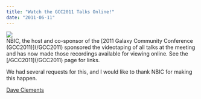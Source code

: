 ```yaml
---
title: "Watch the GCC2011 Talks Online!"
date: "2011-06-11"
---
```


<div class='right'><a href='/GCC2011/'><img src='/Events/GCC2011LogoShort170.png' /></a></div>
NBIC, the host and co-sponsor of the [2011 Galaxy Community Conference (GCC2011)](/GCC2011) sponsored the videotaping of all talks at the meeting and has now made those recordings available for viewing online.  See the [/GCC2011](/GCC2011) page for links.

We had several requests for this, and I would like to thank NBIC for making this happen.

[Dave Clements](/src/people/dave-clements/index.md)
